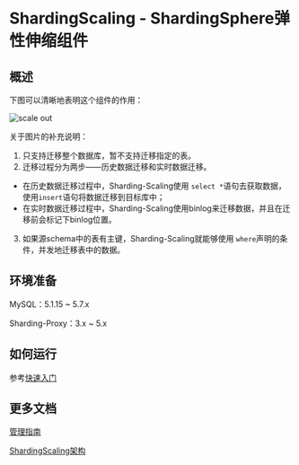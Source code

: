 # ShardingScaling - ShardingSphere弹性伸缩组件

## 概述

下图可以清晰地表明这个组件的作用：

![scale out](https://user-images.githubusercontent.com/14773179/75600294-8516d500-5ae8-11ea-9635-5656b72242e3.png)

关于图片的补充说明：

1. 只支持迁移整个数据库，暂不支持迁移指定的表。
2. 迁移过程分为两步——历史数据迁移和实时数据迁移。
  - 在历史数据迁移过程中，Sharding-Scaling使用 `select *`语句去获取数据，使用`insert`语句将数据迁移到目标库中；
  - 在实时数据迁移过程中，Sharding-Scaling使用binlog来迁移数据，并且在迁移前会标记下binlog位置。

3. 如果源schema中的表有主键，Sharding-Scaling就能够使用 `where`声明的条件，并发地迁移表中的数据。

## 环境准备

MySQL：5.1.15 ~ 5.7.x

Sharding-Proxy：3.x ~ 5.x

## 如何运行

参考[快速入门](./src/resources/Quick%20Start_zh.md)

## 更多文档

[管理指南](./src/resources/Admin%20Guide_zh.md)

[ShardingScaling架构](./src/resources/Architecture_zh.md)

